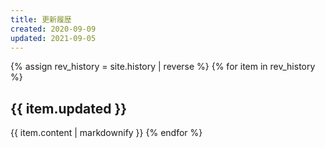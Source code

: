 ```yaml
---
title: 更新履歴
created: 2020-09-09
updated: 2021-09-05
---
```

{% assign rev_history = site.history | reverse %}
{% for item in rev_history %}
## <a name="{{ item.updated }}">{{ item.updated }}</a>
{{ item.content | markdownify }}
{% endfor %}
